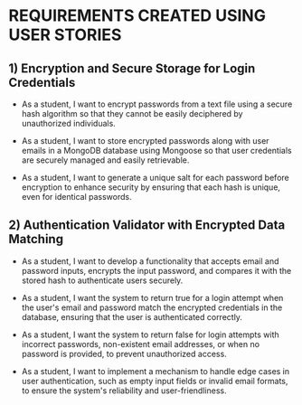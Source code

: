 # REQUIREMENTS CREATED USING USER STORIES 

## 1) Encryption and Secure Storage for Login Credentials

 - As a student, I want to encrypt passwords from a text file using a secure hash algorithm so that they cannot be easily deciphered by unauthorized individuals.

 - As a student, I want to store encrypted passwords along with user emails in a MongoDB database using Mongoose so that user credentials are securely managed and easily retrievable.

 - As a student, I want to generate a unique salt for each password before encryption to enhance security by ensuring that each hash is unique, even for identical passwords.


## 2) Authentication Validator with Encrypted Data Matching

 - As a student, I want to develop a functionality that accepts email and password inputs, encrypts the input password, and compares it with the stored hash to authenticate users securely.

 - As a student, I want the system to return true for a login attempt when the user's email and password match the encrypted credentials in the database, ensuring that the user is authenticated correctly.

 - As a student, I want the system to return false for login attempts with incorrect passwords, non-existent email addresses, or when no password is provided, to prevent unauthorized access.

 - As a student, I want to implement a mechanism to handle edge cases in user authentication, such as empty input fields or invalid email formats, to ensure the system's reliability and user-friendliness.